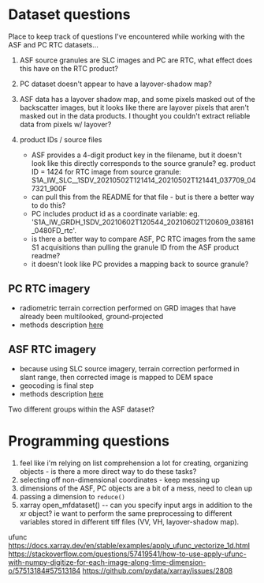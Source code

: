 # Dataset questions

Place to keep track of questions I've encountered while working with the ASF and PC RTC datasets...

1. ASF source granules are SLC images and PC are RTC, what effect does this have on the RTC product?

2. PC dataset doesn't appear to have a layover-shadow map?
3. ASF data has a layover shadow map, and some pixels masked out of the backscatter images, but it looks like there are layover pixels that aren't masked out in the data products. I thought you couldn't extract reliable data from pixels w/ layover?
4. product IDs / source files 
    - ASF provides a 4-digit product key in the filename, but it doesn't look like this directly corresponds to the source granule?
    eg. product ID = 1424 for RTC image from source granule: S1A_IW_SLC__1SDV_20210502T121414_20210502T121441_037709_047321_900F
    - can pull this from the README for that file - but is there a better way to do this?
    - PC includes product id as a coordinate variable: eg. 'S1A_IW_GRDH_1SDV_20210602T120544_20210602T120609_038161_0480FD_rtc'.
    - is there a better way to compare ASF, PC RTC images from the same S1 acquisitions than pulling the granule ID from the ASF product readme?
    - it doesn't look like PC provides a mapping back to source granule? 
    
## PC RTC imagery
- radiometric terrain correction performed on GRD images that have already been multilooked, ground-projected
- methods description [here](https://planetarycomputer.microsoft.com/dataset/sentinel-1-rtc)

## ASF RTC imagery
- because using SLC source imagery, terrain correction performed in slant range, then corrected image is mapped to DEM space
- geocoding is final step
- methods description [here](https://hyp3-docs.asf.alaska.edu/guides/rtc_product_guide/)

Two different groups within the ASF dataset? 

# Programming questions
1. feel like i'm relying on list comprehension a lot for creating, organizing objects - is there a more direct way to do these tasks? 
2. selecting off non-dimensional coordinates - keep messing up
3. dimensions of the ASF, PC objects are a bit of a mess, need to clean up
4. passing a dimension to `reduce()`
5. xarray open_mfdataset() -- can you specify input args in addition to the xr object? ie want to perform the same preprocessing to different variables stored in different tiff files (VV, VH, layover-shadow map). 

ufunc
https://docs.xarray.dev/en/stable/examples/apply_ufunc_vectorize_1d.html
https://stackoverflow.com/questions/57419541/how-to-use-apply-ufunc-with-numpy-digitize-for-each-image-along-time-dimension-o/57513184#57513184
https://github.com/pydata/xarray/issues/2808
